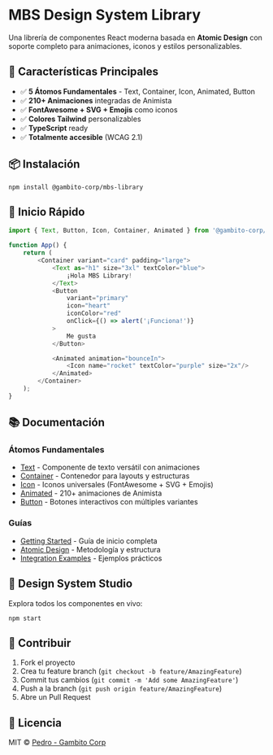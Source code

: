 # MBS Design System Library

Una librería de componentes React moderna basada en **Atomic Design** con soporte completo para animaciones, iconos y estilos personalizables.

## 🚀 Características Principales

- ✅ **5 Átomos Fundamentales** - Text, Container, Icon, Animated, Button
- ✅ **210+ Animaciones** integradas de Animista
- ✅ **FontAwesome + SVG + Emojis** como iconos
- ✅ **Colores Tailwind** personalizables
- ✅ **TypeScript** ready
- ✅ **Totalmente accesible** (WCAG 2.1)

## 📦 Instalación

``npm install @gambito-corp/mbs-library``


## 🎯 Inicio Rápido

````javascript
import { Text, Button, Icon, Container, Animated } from '@gambito-corp/mbs-library';

function App() {
    return (
        <Container variant="card" padding="large">
            <Text as="h1" size="3xl" textColor="blue">
                ¡Hola MBS Library!
            </Text>
            <Button
                variant="primary"
                icon="heart"
                iconColor="red"
                onClick={() => alert('¡Funciona!')}
            >
                Me gusta
            </Button>

            <Animated animation="bounceIn">
                <Icon name="rocket" textColor="purple" size="2x"/>
            </Animated>
        </Container>
    );
}
````

## 📚 Documentación

### Átomos Fundamentales
- [Text](../untitled1/src/docs/atoms/text.md) - Componente de texto versátil con animaciones
- [Container](../untitled1/src/docs/atoms/container.md) - Contenedor para layouts y estructuras
- [Icon](../untitled1/src/docs/atoms/icon.md) - Iconos universales (FontAwesome + SVG + Emojis)
- [Animated](../untitled1/src/docs/atoms/animated.md) - 210+ animaciones de Animista
- [Button](../untitled1/src/docs/atoms/button.md) - Botones interactivos con múltiples variantes

### Guías
- [Getting Started](../untitled1/src/docs/getting-started.md) - Guía de inicio completa
- [Atomic Design](../untitled1/src/docs/guides/atomic-design.md) - Metodología y estructura
- [Integration Examples](../untitled1/src/docs/examples/integration-examples.md) - Ejemplos prácticos

## 🎨 Design System Studio

Explora todos los componentes en vivo:

``npm start``


## 🤝 Contribuir

1. Fork el proyecto
2. Crea tu feature branch (`git checkout -b feature/AmazingFeature`)
3. Commit tus cambios (`git commit -m 'Add some AmazingFeature'`)
4. Push a la branch (`git push origin feature/AmazingFeature`)
5. Abre un Pull Request

## 📄 Licencia

MIT © [Pedro - Gambito Corp](https://github.com/tu-usuario)

